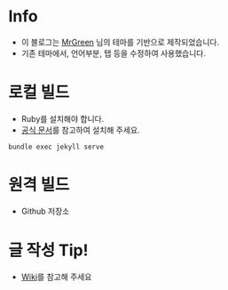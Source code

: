 # Info
- 이 블로그는
<a href="https://github.com/MrGreensWorkshop/MrGreen-JekyllTheme/">MrGreen</a> 님의 테마를 기반으로 제작되었습니다.
- 기존 테마에서, 언어부분, 탭 등을 수정하여 사용했습니다.

# 로컬 빌드
- Ruby를 설치해야 합니다.
- <a href="https://www.ruby-lang.org/ko/documentation/installation/">공식 문서</a>를 참고하여 설치해 주세요.
```
bundle exec jekyll serve
```

# 원격 빌드
- Github 저장소


# 글 작성 Tip!
- <a href="https://github.com/sujeong-jang-creator/sujeong-jang-creator.github.io/wiki">Wiki</a>를 참고해 주세요
